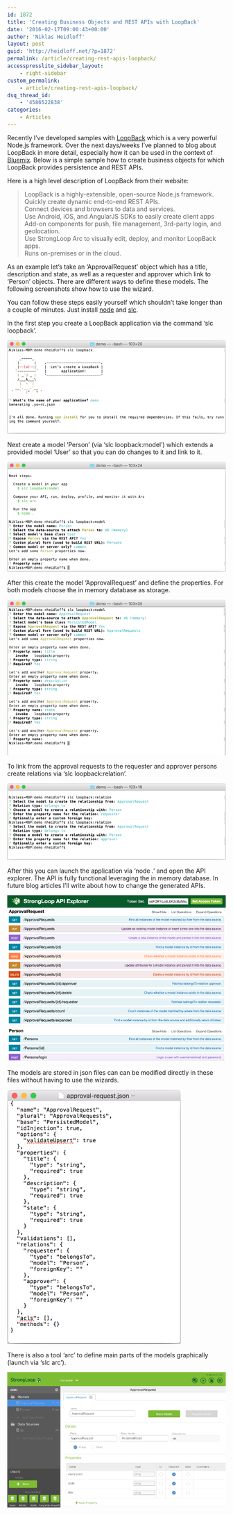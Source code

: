```yaml
---
id: 1872
title: 'Creating Business Objects and REST APIs with LoopBack'
date: '2016-02-17T09:00:43+00:00'
author: 'Niklas Heidloff'
layout: post
guid: 'http://heidloff.net/?p=1872'
permalink: /article/creating-rest-apis-loopback/
accesspresslite_sidebar_layout:
    - right-sidebar
custom_permalink:
    - article/creating-rest-apis-loopback/
dsq_thread_id:
    - '4586522838'
categories:
    - Articles
---
```


Recently I’ve developed samples with [LoopBack](http://loopback.io/) which is a very powerful Node.js framework. Over the next days/weeks I’ve planned to blog about LoopBack in more detail, especially how it can be used in the context of [Bluemix](https://bluemix). Below is a simple sample how to create business objects for which LoopBack provides persistence and REST APIs.

Here is a high level description of LoopBack from their website:

> LoopBack is a highly-extensible, open-source Node.js framework.  
> Quickly create dynamic end-to-end REST APIs.  
> Connect devices and browsers to data and services.  
> Use Android, iOS, and AngularJS SDKs to easily create client apps  
> Add-on components for push, file management, 3rd-party login, and geolocation.  
> Use StrongLoop Arc to visually edit, deploy, and monitor LoopBack apps.  
> Runs on-premises or in the cloud.

As an example let’s take an ‘ApprovalRequest’ object which has a title, description and state, as well as a requester and approver which link to ‘Person’ objects. There are different ways to define these models. The following screenshots show how to use the wizard.

You can follow these steps easily yourself which shouldn’t take longer than a couple of minutes. Just install [node](https://nodejs.org/en/download/) and [slc](http://loopback.io/getting-started/).

In the first step you create a LoopBack application via the command ‘slc loopback’.

![image](/assets/img/2016/02/loopback-wizard-1.png)

Next create a model ‘Person’ (via ‘slc loopback:model’) which extends a provided model ‘User’ so that you can do changes to it and link to it.

![image](/assets/img/2016/02/loopback-wizard-2.png)

After this create the model ‘ApprovalRequest’ and define the properties. For both models choose the in memory database as storage.

![image](/assets/img/2016/02/loopback-wizard-3.png)

To link from the approval requests to the requester and approver persons create relations via ‘slc loopback:relation’.

![image](/assets/img/2016/02/loopback-wizard-4.png)

After this you can launch the application via ‘node .’ and open the API explorer. The API is fully functional leveraging the in memory database. In future blog articles I’ll write about how to change the generated APIs.

![image](/assets/img/2016/02/loopback-api-overview.png)

The models are stored in json files can can be modified directly in these files without having to use the wizards.

![image](/assets/img/2016/02/loopback-model.png)

There is also a tool ‘arc’ to define main parts of the models graphically (launch via ‘slc arc’).

![image](/assets/img/2016/02/loopback-arc.png)